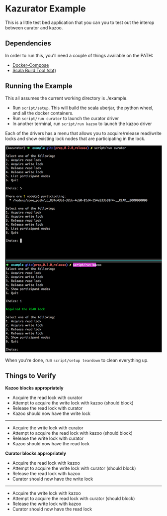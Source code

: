 # Kazurator Example

This is a little test bed application that you can you to test out the interop between curator and kazoo.

## Dependencies

In order to run this, you'll need a couple of things available on the PATH:

* [Docker-Compose](https://docs.docker.com/compose/)
* [Scala Build Tool (sbt)](http://www.scala-sbt.org/)


## Running the Example

This all assumes the current working directory is ./example.

* Run `script/setup`. This will build the scala uberjar, the python wheel, and all the docker containers.
* Run `script/run curator` to launch the curator driver
* In another terminal, run `script/run kazoo` to launch the kazoo driver

Each of the drivers has a menu that allows you to acquire/release read/write locks and show existing lock nodes that are
participating in the lock.

![The Driver Applications](example.png)

When you're done, run `script/setup teardown` to clean everything up.

## Things to Verify

**Kazoo blocks appropriately**

* Acquire the read lock with curator
* Attempt to acquire the write lock with kazoo (should block)
* Release the read lock with curator
* Kazoo should now have the write lock

<hr>

* Acquire the write lock with curator
* Attempt to acquire the read lock with kazoo (should block)
* Release the write lock with curator
* Kazoo should now have the read lock

**Curator blocks appropriately**

* Acquire the read lock with kazoo
* Attempt to acquire the write lock with curator (should block)
* Release the read lock with kazoo
* Curator should now have the write lock

<hr>

* Acquire the write lock with kazoo
* Attempt to acquire the read lock with curator (should block)
* Release the write lock with kazoo
* Curator should now have the read lock
